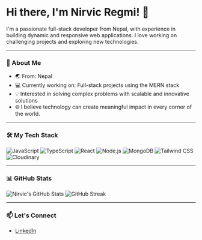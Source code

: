 # Hi there, I'm Nirvic Regmi! 👋

I'm a passionate full-stack developer from Nepal, with experience in building dynamic and responsive web applications. I love working on challenging projects and exploring new technologies.

---

### 🚀 About Me
- 🌏 From: Nepal
- 💻 Currently working on: Full-stack projects using the MERN stack
- 💡 Interested in solving complex problems with scalable and innovative solutions
- 🌐 I believe technology can create meaningful impact in every corner of the world.

---

### 🛠 My Tech Stack
![JavaScript](https://img.shields.io/badge/-JavaScript-05122A?style=flat&logo=javascript)
![TypeScript](https://img.shields.io/badge/-TypeScript-05122A?style=flat&logo=typescript)
![React](https://img.shields.io/badge/-React-05122A?style=flat&logo=react)
![Node.js](https://img.shields.io/badge/-Node.js-05122A?style=flat&logo=node.js)
![MongoDB](https://img.shields.io/badge/-MongoDB-05122A?style=flat&logo=mongodb)
![Tailwind CSS](https://img.shields.io/badge/-Tailwind%20CSS-05122A?style=flat&logo=tailwind-css)
![Cloudinary](https://img.shields.io/badge/-Cloudinary-05122A?style=flat&logo=cloudinary)

---

### 📊 GitHub Stats
![Nirvic's GitHub Stats](https://github-readme-stats.vercel.app/api?username=nirvicregmi&show_icons=true&theme=radical)
![GitHub Streak](https://github-readme-streak-stats.herokuapp.com/?user=nirvicregmi&theme=radical)

---

### 📫 Let's Connect
- [LinkedIn](https://www.linkedin.com/in/nirvic-regmi-412499259/)
